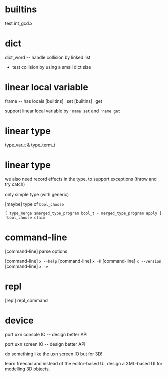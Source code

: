 # builtins

test int_gcd.x

# dict

dict_word -- handle collision by linked list

- test collision by using a small dict size

# linear local variable

frame -- has locals
[builtins] _set
[builtins] _get

support linear local variable by `'name set` and `'name get`

# linear type

type_var_t & type_term_t

# linear type

we also need record effects in the type, to support exceptions (throw and try catch)

only simple type (with generic)

[maybe] type of `bool_choose`

```
[ type_merge $merged_type_program bool_t - merged_type_program apply ] 'bool_choose claim
```

# command-line

[command-line] parse options

[command-line] `x --help`
[command-line] `x -h`
[command-line] `x --version`
[command-line] `x -v`

# repl

[repl] repl_command

# device

port uxn console IO -- design better API

port uxn screen IO -- design better API

do something like the uxn screen IO but for 3D!

learn freecad and instead of the editor-based UI,
design a XML-based UI for modelling 3D objects.
